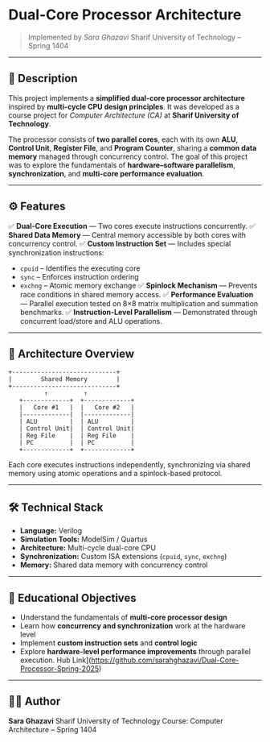 # Dual-Core Processor Architecture

> Implemented by *Sara Ghazavi*
> Sharif University of Technology – Spring 1404

---

## 📝 Description

This project implements a **simplified dual-core processor architecture** inspired by **multi-cycle CPU design principles**.
It was developed as a course project for *Computer Architecture (CA)* at **Sharif University of Technology**.

The processor consists of **two parallel cores**, each with its own **ALU**, **Control Unit**, **Register File**, and **Program Counter**, sharing a **common data memory** managed through concurrency control.
The goal of this project was to explore the fundamentals of **hardware–software parallelism**, **synchronization**, and **multi-core performance evaluation**.

---

## ⚙️ Features

✅ **Dual-Core Execution** — Two cores execute instructions concurrently.
✅ **Shared Data Memory** — Central memory accessible by both cores with concurrency control.
✅ **Custom Instruction Set** — Includes special synchronization instructions:

* `cpuid` – Identifies the executing core
* `sync` – Enforces instruction ordering
* `exchng` – Atomic memory exchange
  ✅ **Spinlock Mechanism** — Prevents race conditions in shared memory access.
  ✅ **Performance Evaluation** — Parallel execution tested on 8×8 matrix multiplication and summation benchmarks.
  ✅ **Instruction-Level Parallelism** — Demonstrated through concurrent load/store and ALU operations.

---

## 🧩 Architecture Overview

```
+-----------------------------+
|        Shared Memory        |
+-----------------------------+
          ↑          ↑
   +-------------+  +-------------+
   |   Core #1   |  |   Core #2   |
   |-------------|  |-------------|
   | ALU         |  | ALU         |
   | Control Unit|  | Control Unit|
   | Reg File    |  | Reg File    |
   | PC          |  | PC          |
   +-------------+  +-------------+
```

Each core executes instructions independently, synchronizing via shared memory using atomic operations and a spinlock-based protocol.

---

## 🛠️ Technical Stack

* **Language:** Verilog
* **Simulation Tools:** ModelSim / Quartus
* **Architecture:** Multi-cycle dual-core CPU
* **Synchronization:** Custom ISA extensions (`cpuid`, `sync`, `exchng`)
* **Memory:** Shared data memory with concurrency control

---

## 📘 Educational Objectives

* Understand the fundamentals of **multi-core processor design**
* Learn how **concurrency and synchronization** work at the hardware level
* Implement **custom instruction sets** and **control logic**
* Explore **hardware-level performance improvements** through parallel execution.
Hub Link](https://github.com/sarahghazavi/Dual-Core-Processor-Spring-2025)

---

## 👩‍💻 Author

**Sara Ghazavi**
Sharif University of Technology
Course: Computer Architecture – Spring 1404
